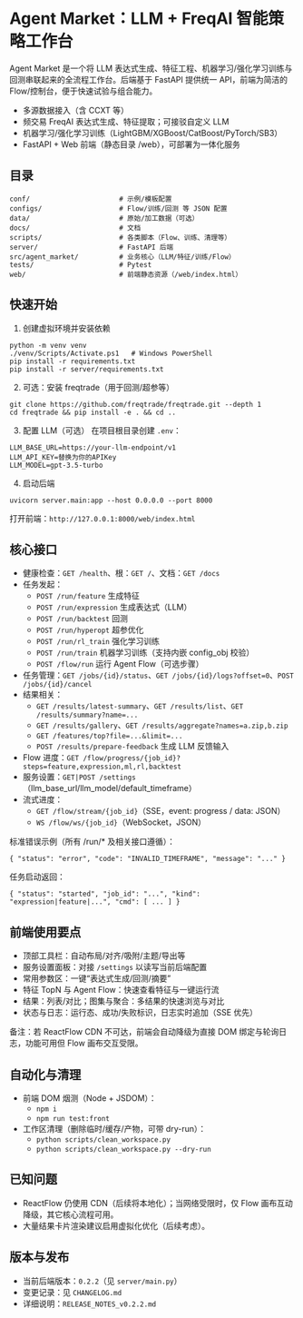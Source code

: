 # Agent Market：LLM + FreqAI 智能策略工作台

Agent Market 是一个将 LLM 表达式生成、特征工程、机器学习/强化学习训练与回测串联起来的全流程工作台。后端基于 FastAPI 提供统一 API，前端为简洁的 Flow/控制台，便于快速试验与组合能力。

- 多源数据接入（含 CCXT 等）
- 频交易 FreqAI 表达式生成、特征提取；可接驳自定义 LLM
- 机器学习/强化学习训练（LightGBM/XGBoost/CatBoost/PyTorch/SB3）
- FastAPI + Web 前端（静态目录 /web），可部署为一体化服务

## 目录

```
conf/                      # 示例/模板配置
configs/                   # Flow/训练/回测 等 JSON 配置
data/                      # 原始/加工数据（可选）
docs/                      # 文档
scripts/                   # 各类脚本（Flow、训练、清理等）
server/                    # FastAPI 后端
src/agent_market/          # 业务核心（LLM/特征/训练/Flow）
tests/                     # Pytest
web/                       # 前端静态资源（/web/index.html）
```

## 快速开始

1) 创建虚拟环境并安装依赖
```
python -m venv venv
./venv/Scripts/Activate.ps1   # Windows PowerShell
pip install -r requirements.txt
pip install -r server/requirements.txt
```

2) 可选：安装 freqtrade（用于回测/超参等）
```
git clone https://github.com/freqtrade/freqtrade.git --depth 1
cd freqtrade && pip install -e . && cd ..
```

3) 配置 LLM（可选）
在项目根目录创建 `.env`：
```
LLM_BASE_URL=https://your-llm-endpoint/v1
LLM_API_KEY=替换为你的APIKey
LLM_MODEL=gpt-3.5-turbo
```

4) 启动后端
```
uvicorn server.main:app --host 0.0.0.0 --port 8000
```
打开前端：`http://127.0.0.1:8000/web/index.html`

## 核心接口

- 健康检查：`GET /health`、根：`GET /`、文档：`GET /docs`
- 任务发起：
  - `POST /run/feature` 生成特征
  - `POST /run/expression` 生成表达式（LLM）
  - `POST /run/backtest` 回测
  - `POST /run/hyperopt` 超参优化
  - `POST /run/rl_train` 强化学习训练
  - `POST /run/train` 机器学习训练（支持内嵌 config_obj 校验）
  - `POST /flow/run` 运行 Agent Flow（可选步骤）
- 任务管理：`GET /jobs/{id}/status`、`GET /jobs/{id}/logs?offset=0`、`POST /jobs/{id}/cancel`
- 结果相关：
  - `GET /results/latest-summary`、`GET /results/list`、`GET /results/summary?name=...`
  - `GET /results/gallery`、`GET /results/aggregate?names=a.zip,b.zip`
  - `GET /features/top?file=...&limit=...`
  - `POST /results/prepare-feedback` 生成 LLM 反馈输入
- Flow 进度：`GET /flow/progress/{job_id}?steps=feature,expression,ml,rl,backtest`
- 服务设置：`GET|POST /settings`（llm_base_url/llm_model/default_timeframe）
- 流式进度：
  - `GET /flow/stream/{job_id}`（SSE，event: progress / data: JSON）
  - `WS /flow/ws/{job_id}`（WebSocket，JSON）

标准错误示例（所有 /run/* 及相关接口遵循）：
```
{ "status": "error", "code": "INVALID_TIMEFRAME", "message": "..." }
```
任务启动返回：
```
{ "status": "started", "job_id": "...", "kind": "expression|feature|...", "cmd": [ ... ] }
```

## 前端使用要点

- 顶部工具栏：自动布局/对齐/吸附/主题/导出等
- 服务设置面板：对接 `/settings` 以读写当前后端配置
- 常用参数区：一键“表达式生成/回测/摘要”
- 特征 TopN 与 Agent Flow：快速查看特征与一键运行流
- 结果：列表/对比；图集与聚合：多结果的快速浏览与对比
- 状态与日志：运行态、成功/失败标识，日志实时追加（SSE 优先）

备注：若 ReactFlow CDN 不可达，前端会自动降级为直接 DOM 绑定与轮询日志，功能可用但 Flow 画布交互受限。

## 自动化与清理

- 前端 DOM 烟测（Node + JSDOM）：
  - `npm i`
  - `npm run test:front`
- 工作区清理（删除临时/缓存/产物，可带 dry-run）：
  - `python scripts/clean_workspace.py`
  - `python scripts/clean_workspace.py --dry-run`

## 已知问题

- ReactFlow 仍使用 CDN（后续将本地化）；当网络受限时，仅 Flow 画布互动降级，其它核心流程可用。
- 大量结果卡片渲染建议启用虚拟化优化（后续考虑）。

## 版本与发布

- 当前后端版本：`0.2.2`（见 `server/main.py`）
- 变更记录：见 `CHANGELOG.md`
- 详细说明：`RELEASE_NOTES_v0.2.2.md`
